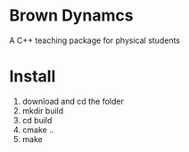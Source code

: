 # Brown Dynamcs
A C++ teaching package for physical students

# Install
1. download and cd the folder
2. mkdir build
3. cd build
4. cmake ..
5. make
